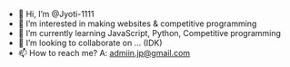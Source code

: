 - 👋 Hi, I’m @Jyoti-1111
- 👀 I’m interested in making websites & competitive programming
- 🌱 I’m currently learning JavaScript, Python, Competitive programming
- 💞️ I’m looking to collaborate on ... (IDK)
- 📫 How to reach me? A: admiin.jp@gmail.com

<!---
Jyoti-1111/Jyoti-1111 is a ✨ special ✨ repository because its `README.md` (this file) appears on your GitHub profile.
You can click the Preview link to take a look at your changes.
--->
